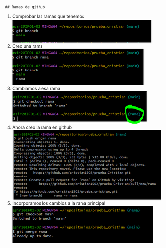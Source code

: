     ## Ramas de github
 1. Comprobar las ramas que tenemos  
 ![Una imagen](capturas\captura9.png)   
2. Creo una rama  
![Una imagen](capturas\captura10.png)  
3. Cambiamos a esa rama  
![Una imagen](capturas\captura11.png)  
4. Ahora creo la rama en github  
![Una imagen](capturas\captura12.png)  
5. Incorporamos los cambios a la rama principal  
![Una imagen](capturas\captura13.png)  



